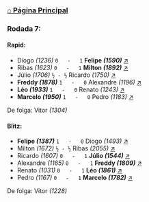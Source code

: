 ### [⌂ Página Principal](https://grupo-de-xadrez.github.io/)

### Rodada 7:

#### Rapid:

* Diogo *(1236)* `0   -   1` **Felipe *(1590)*** [↗](https://www.lichess.org/AW1ob8qv) 
* Ribas *(1623)* `0   -   1` **Milton *(1892)*** [↗](https://www.lichess.org/4PHI8qN4) 
* Júlio *(1706)* `½ - ½` Ricardo *(1750)* [↗](https://www.lichess.org/Tflx76ez) 
* **Freddy *(1878)*** `1   -   0` Alexandre *(1196)* [↗](https://www.lichess.org/c4RUGpPR) 
* **Léo *(1933)*** `1   -   0` Renato *(1243)* [↗](https://www.lichess.org/qlgtkmyW) 
* **Marcelo *(1950)*** `1   -   0` Pedro *(1183)* [↗](https://www.lichess.org/mvtmGlJJ) 

De folga: Vitor *(1304)*

#### Blitz:

* **Felipe *(1387)*** `1   -   0` Diogo *(1493)* [↗](https://www.lichess.org/K27unGrd) 
* Milton *(1672)* `½ - ½` Ribas *(2055)* [↗](https://www.lichess.org/JY2PY2di) 
* Ricardo *(1607)* `0   -   1` **Júlio *(1544)*** [↗](https://www.lichess.org/m0SZj8Sq) 
* Alexandre *(1165)* `0   -   1` **Freddy *(1809)*** [↗](https://www.lichess.org/BU6Y8gxM) 
* Renato *(1031)* `0   -   1` **Léo *(1861)*** [↗](https://www.lichess.org/Zuj9WuHM) 
* Pedro *(1167)* `0   -   1` **Marcelo *(1782)*** [↗](https://www.lichess.org/LkJD4S6R) 

De folga: Vitor *(1228)*

